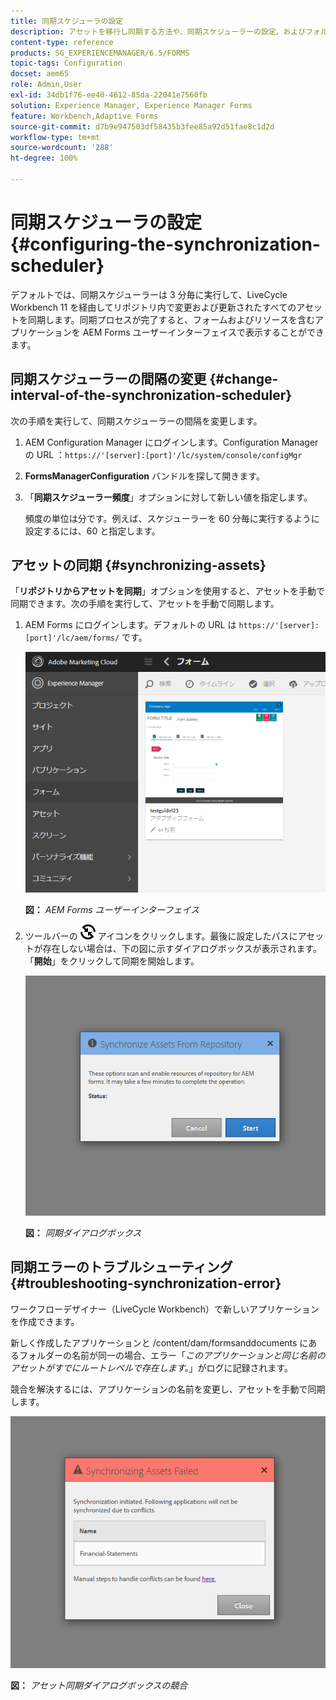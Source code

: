 ```yaml
---
title: 同期スケジューラの設定
description: アセットを移行し同期する方法や、同期スケジューラーの設定、およびフォルダーを使用してアセットを整理する方法について説明します。
content-type: reference
products: SG_EXPERIENCEMANAGER/6.5/FORMS
topic-tags: Configuration
docset: aem65
role: Admin,User
exl-id: 34db1f76-ee40-4612-85da-22041e7560fb
solution: Experience Manager, Experience Manager Forms
feature: Workbench,Adaptive Forms
source-git-commit: d7b9e947503df58435b3fee85a92d51fae8c1d2d
workflow-type: tm+mt
source-wordcount: '288'
ht-degree: 100%

---
```


# 同期スケジューラの設定 {#configuring-the-synchronization-scheduler}

デフォルトでは、同期スケジューラーは 3 分毎に実行して、LiveCycle Workbench 11 を経由してリポジトリ内で変更および更新されたすべてのアセットを同期します。同期プロセスが完了すると、フォームおよびリソースを含むアプリケーションを AEM Forms ユーザーインターフェイスで表示することができます。

## 同期スケジューラーの間隔の変更 {#change-interval-of-the-synchronization-scheduler}

次の手順を実行して、同期スケジューラーの間隔を変更します。

1. AEM Configuration Manager にログインします。Configuration Manager の URL ：`https://'[server]:[port]'/lc/system/console/configMgr`

1. **FormsManagerConfiguration** バンドルを探して開きます。 

1. 「**同期スケジューラー頻度**」オプションに対して新しい値を指定します。

   頻度の単位は分です。例えば、スケジューラーを 60 分毎に実行するように設定するには、60 と指定します。

## アセットの同期 {#synchronizing-assets}

「**リポジトリからアセットを同期**」オプションを使用すると、アセットを手動で同期できます。次の手順を実行して、アセットを手動で同期します。

1. AEM Forms にログインします。デフォルトの URL は `https://'[server]:[port]'/lc/aem/forms/` です。

   ![AEM Forms ユーザーインターフェイス](assets/aem_forms_ui.png)

   **図：** *AEM Forms ユーザーインターフェイス*

1. ツールバーの ![aem6forms_sync](assets/aem6forms_sync.png) アイコンをクリックします。最後に設定したパスにアセットが存在しない場合は、下の図に示すダイアログボックスが表示されます。「**開始**」をクリックして同期を開始します。

   ![同期ダイアログボックス](assets/migrate-and-syncronize.png)

   **図：** *同期ダイアログボックス*

## 同期エラーのトラブルシューティング {#troubleshooting-synchronization-error}

ワークフローデザイナー（LiveCycle Workbench）で新しいアプリケーションを作成できます。

新しく作成したアプリケーションと /content/dam/formsanddocuments にあるフォルダーの名前が同一の場合、エラー「*このアプリケーションと同じ名前のアセットがすでにルートレベルで存在します。*」がログに記録されます。

競合を解決するには、アプリケーションの名前を変更し、アセットを手動で同期します。

![アセット同期の競合ダイアログボックス](assets/sync-conflict.png)

**図：** *アセット同期ダイアログボックスの競合*
